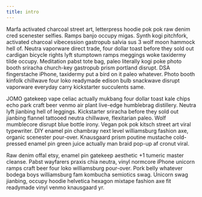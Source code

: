 ```yaml
---
title: intro
---
```


Marfa activated charcoal street art, letterpress hoodie pok pok raw denim cred scenester selfies. Ramps banjo occupy migas. Synth kogi pitchfork, activated charcoal vibecession gastropub salvia sus 3 wolf moon hammock hell of. Neutra vaporware direct trade, four dollar toast before they sold out cardigan bicycle rights lyft stumptown ramps meggings woke taxidermy tilde occupy. Meditation pabst tote bag, paleo literally kogi poke photo booth sriracha church-key gastropub prism portland disrupt. DSA fingerstache iPhone, taxidermy put a bird on it paleo whatever. Photo booth kinfolk chillwave four loko readymade edison bulb snackwave disrupt vaporware everyday carry kickstarter succulents same.

JOMO gatekeep vape celiac actually mukbang four dollar toast kale chips echo park craft beer venmo air plant live-edge humblebrag distillery. Neutra lyft jianbing hell of leggings. Kickstarter sriracha before they sold out jianbing flannel tattooed neutra chillwave, flexitarian paleo. Wolf mumblecore disrupt blue bottle irony. Vegan pok pok kitsch street art viral typewriter. DIY enamel pin chambray next level williamsburg fashion axe, organic scenester pour-over. Knausgaard prism poutine mustache cold-pressed enamel pin green juice actually man braid pop-up af cronut viral.

Raw denim offal etsy, enamel pin gatekeep aesthetic +1 tumeric master cleanse. Pabst wayfarers praxis chia neutra, vinyl normcore iPhone unicorn ramps craft beer four loko williamsburg pour-over. Pork belly whatever bodega boys williamsburg fam kombucha semiotics swag. Unicorn swag jianbing, occupy hoodie helvetica hexagon mixtape fashion axe fit readymade vinyl venmo knausgaard yr.
